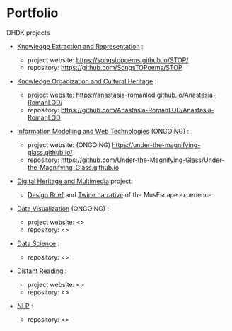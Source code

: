 # Portfolio
DHDK projects

- [Knowledge Extraction and Representation](https://www.unibo.it/it/didattica/insegnamenti/insegnamento/2021/454463) :

    - project website: <https://songstopoems.github.io/STOP/>
    - repository: <https://github.com/SongsTOPoems/STOP>
    
- [Knowledge Organization and Cultural Heritage](https://www.unibo.it/it/didattica/insegnamenti/insegnamento/2021/454462) :

    - project website: <https://anastasia-romanlod.github.io/Anastasia-RomanLOD/>
    - repository: <https://github.com/Anastasia-RomanLOD/Anastasia-RomanLOD>
    
- [Information Modelling and Web Technologies](https://www.unibo.it/it/didattica/insegnamenti/insegnamento/2021/454464) (ONGOING) :

    - project website: (ONGOING) <https://under-the-magnifying-glass.github.io/>
    - repository: <https://github.com/Under-the-Magnifying-Glass/Under-the-Magnifying-Glass.github.io>
    
- [Digital Heritage and Multimedia](https://www.unibo.it/it/didattica/insegnamenti/insegnamento/2021/454470) project: 
    - <a href="MUSEscape_DESIGN_BRIEF.pdf" class="image fit"><img src="images/marr_pic.jpg" alt="">Design Brief</a> and [Twine narrative](https://salvadana.github.io/Portfolio/twine.html) of the MusEscape experience

- [Data Visualization](https://www.unibo.it/it/didattica/insegnamenti/insegnamento/2022/467047) (ONGOING) : 
    - project website: <>
    - repository: <>
    
- [Data Science](https://www.unibo.it/it/didattica/insegnamenti/insegnamento/2021/467046)  : 
    - repository: <>
    
- [Distant Reading](https://www.unibo.it/it/didattica/insegnamenti/insegnamento/2021/424631) : 
    - project website: <>
    - repository: <> 
    
- [NLP](https://www.unibo.it/it/didattica/insegnamenti/insegnamento/2022/455487) : 
    
    - repository: <>
